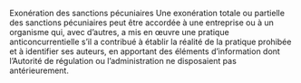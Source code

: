Exonération des sanctions pécuniaires
Une exonération totale ou partielle des sanctions pécuniaires peut être accordée à une entreprise ou à un organisme qui, avec d’autres, a mis en œuvre une pratique anticoncurrentielle s’il a contribué à établir la réalité de la pratique prohibée et à identifier ses auteurs, en apportant des éléments d’information dont l’Autorité de régulation ou l’administration ne disposaient pas antérieurement.